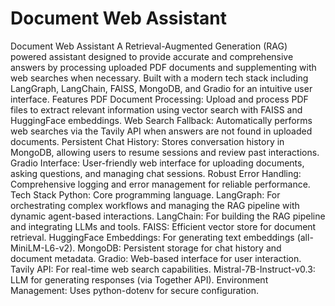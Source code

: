 # Document Web Assistant
 Document Web Assistant A Retrieval-Augmented Generation (RAG) powered assistant designed to provide accurate and comprehensive answers by processing uploaded PDF documents and supplementing with web searches when necessary. Built with a modern tech stack including LangGraph, LangChain, FAISS, MongoDB, and Gradio for an intuitive user interface. Features  PDF Document Processing: Upload and process PDF files to extract relevant information using vector search with FAISS and HuggingFace embeddings. Web Search Fallback: Automatically performs web searches via the Tavily API when answers are not found in uploaded documents. Persistent Chat History: Stores conversation history in MongoDB, allowing users to resume sessions and review past interactions. Gradio Interface: User-friendly web interface for uploading documents, asking questions, and managing chat sessions. Robust Error Handling: Comprehensive logging and error management for reliable performance.  Tech Stack  Python: Core programming language. LangGraph: For orchestrating complex workflows and managing the RAG pipeline with dynamic agent-based interactions. LangChain: For building the RAG pipeline and integrating LLMs and tools. FAISS: Efficient vector store for document retrieval. HuggingFace Embeddings: For generating text embeddings (all-MiniLM-L6-v2). MongoDB: Persistent storage for chat history and document metadata. Gradio: Web-based interface for user interaction. Tavily API: For real-time web search capabilities. Mistral-7B-Instruct-v0.3: LLM for generating responses (via Together API). Environment Management: Uses python-dotenv for secure configuration.
